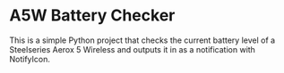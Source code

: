 # A5W Battery Checker

This is a simple Python project that checks the current battery level of a Steelseries Aerox 5 Wireless and outputs it in as a notification with NotifyIcon. 


